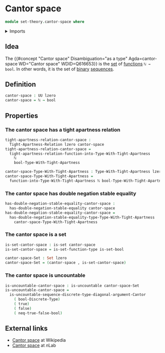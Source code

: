 # Cantor space

```agda
module set-theory.cantor-space where
```

<details><summary>Imports</summary>

```agda
open import elementary-number-theory.natural-numbers

open import foundation.booleans
open import foundation.dependent-pair-types
open import foundation.double-negation-stable-equality
open import foundation.function-types-with-apartness-relations
open import foundation.sets
open import foundation.tight-apartness-relations
open import foundation.universe-levels

open import set-theory.cantors-diagonal-argument
open import set-theory.uncountable-sets
```

</details>

## Idea

The
{{#concept "Cantor space" Disambiguation="as a type" Agda=cantor-space WD="Cantor space" WDID=Q616653}}
is the [set](foundation-core.sets.md) of
[functions](foundation-core.function-types.md) `ℕ → bool`. In other words, it is
the set of [binary](foundation.booleans.md) [sequences](lists.sequences.md).

## Definition

```agda
cantor-space : UU lzero
cantor-space = ℕ → bool
```

## Properties

### The cantor space has a tight apartness relation

```agda
tight-apartness-relation-cantor-space :
  Tight-Apartness-Relation lzero cantor-space
tight-apartness-relation-cantor-space =
  tight-apartness-relation-function-into-Type-With-Tight-Apartness
    ℕ
    bool-Type-With-Tight-Apartness

cantor-space-Type-With-Tight-Apartness : Type-With-Tight-Apartness lzero lzero
cantor-space-Type-With-Tight-Apartness =
  function-into-Type-With-Tight-Apartness ℕ bool-Type-With-Tight-Apartness
```

### The cantor space has double negation stable equality

```agda
has-double-negation-stable-equality-cantor-space :
  has-double-negation-stable-equality cantor-space
has-double-negation-stable-equality-cantor-space =
  has-double-negation-stable-equality-type-Type-With-Tight-Apartness
    cantor-space-Type-With-Tight-Apartness
```

### The cantor space is a set

```agda
is-set-cantor-space : is-set cantor-space
is-set-cantor-space = is-set-function-type is-set-bool

cantor-space-Set : Set lzero
cantor-space-Set = (cantor-space , is-set-cantor-space)
```

### The cantor space is uncountable

```agda
is-uncountable-cantor-space : is-uncountable cantor-space-Set
is-uncountable-cantor-space =
  is-uncountable-sequence-discrete-type-diagonal-argument-Cantor
    ( bool-Discrete-Type)
    ( true)
    ( false)
    ( neq-true-false-bool)
```

## External links

- [Cantor space](https://en.wikipedia.org/wiki/Cantor_space) at Wikipedia
- [Cantor space](https://ncatlab.org/nlab/show/Cantor+space) at $n$Lab
